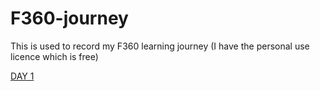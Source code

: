 # F360-journey
This is used to record my F360 learning journey (I have the personal use licence which is free)


[DAY 1](day1.md)
